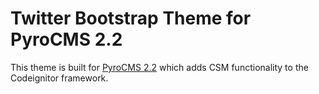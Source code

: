 # Twitter Bootstrap Theme for PyroCMS 2.2
This theme is built for [PyroCMS 2.2](https://github.com/pyrocms/pyrocms/tree/2.2/master) which adds CSM functionality to the Codeignitor framework.